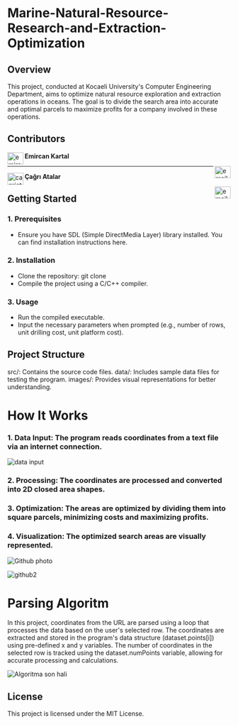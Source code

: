 # Marine-Natural-Resource-Research-and-Extraction-Optimization
## Overview
This project, conducted at Kocaeli University's Computer Engineering Department, aims to optimize natural resource exploration and extraction operations in oceans. The goal is to divide the search area into accurate and optimal parcels to maximize profits for a company involved in these operations.
## Contributors
<a href="https://linkedin.com/in/emircankartal" target="blank"><img align="left" src="https://raw.githubusercontent.com/rahuldkjain/github-profile-readme-generator/master/src/images/icons/Social/linked-in-alt.svg" alt="emircankartal" height="27" width="36" /></a>
<strong>Emircan Kartal</strong>

<a href="mailto:emircankarta1@gmail.com"><img align="right" src="path/to/mail-icon.svg" alt="email" height="27" width="36" /></a>
<strong></strong>

---

<a href="https://www.linkedin.com/in/çağrı-atalar-354692166/" target="blank"><img align="left" src="https://raw.githubusercontent.com/rahuldkjain/github-profile-readme-generator/master/src/images/icons/Social/linked-in-alt.svg" alt="cagriatalar" height="27" width="36" /></a>
<strong>Çağrı Atalar</strong>

<a href="mailto:cagri.atalar@hotmail.com"><img align="right" src="path/to/mail-icon.svg" alt="email" height="27" width="36" /></a>
<strong></strong>





## Getting Started
### 1. Prerequisites
 - Ensure you have SDL (Simple DirectMedia Layer) library installed. You can find installation instructions here.
### 2. Installation
 - Clone the repository: git clone <repository-url>
 - Compile the project using a C/C++ compiler.
### 3. Usage
 - Run the compiled executable.
 - Input the necessary parameters when prompted (e.g., number of rows, unit drilling cost, unit platform cost).
## Project Structure
src/: Contains the source code files.
data/: Includes sample data files for testing the program.
images/: Provides visual representations for better understanding.

# How It Works
### 1. Data Input: The program reads coordinates from a text file via an internet connection. 
![data input](https://github.com/EmircanKartal/Marine-Natural-Resource-Research-and-Extraction-Optimization-Project/assets/88210656/4a3fb606-d008-4932-8a3e-78d867f2cfc4)
### 2. Processing: The coordinates are processed and converted into 2D closed area shapes.
### 3. Optimization: The areas are optimized by dividing them into square parcels, minimizing costs and maximizing profits.
### 4. Visualization: The optimized search areas are visually represented.

![Github photo](https://github.com/EmircanKartal/Marine-Natural-Resource-Research-and-Extraction-Optimization-Project/assets/88210656/a81539e4-3406-46ca-9801-e8e886c46431)

![github2](https://github.com/EmircanKartal/Marine-Natural-Resource-Research-and-Extraction-Optimization-Project/assets/88210656/82399c90-9f74-4024-b250-617a64a8c2a9)

# Parsing Algoritm
In this project, coordinates from the URL are parsed using a loop that processes the data based on the user's selected row. The coordinates are extracted and stored in the program's data structure (dataset.points[i]) using pre-defined x and y variables. The number of coordinates in the selected row is tracked using the dataset.numPoints variable, allowing for accurate processing and calculations.

![Algoritma son hali](https://github.com/EmircanKartal/Marine-Natural-Resource-Research-and-Extraction-Optimization-Project/assets/88210656/7047f60c-58a9-45d4-b7d8-b69ff4b0f4a8)

## License
This project is licensed under the MIT License.



